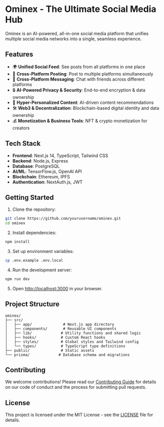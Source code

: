 # Ominex - The Ultimate Social Media Hub

Ominex is an AI-powered, all-in-one social media platform that unifies multiple social media networks into a single, seamless experience.

## Features

- 🌍 **Unified Social Feed**: See posts from all platforms in one place
- 📡 **Cross-Platform Posting**: Post to multiple platforms simultaneously
- 💬 **Cross-Platform Messaging**: Chat with friends across different platforms
- 🔒 **AI-Powered Privacy & Security**: End-to-end encryption & data ownership
- 🎨 **Hyper-Personalized Content**: AI-driven content recommendations
- 🛠️ **Web3 & Decentralization**: Blockchain-based digital identity and data ownership
- 💰 **Monetization & Business Tools**: NFT & crypto monetization for creators

## Tech Stack

- **Frontend**: Next.js 14, TypeScript, Tailwind CSS
- **Backend**: Node.js, Express
- **Database**: PostgreSQL
- **AI/ML**: TensorFlow.js, OpenAI API
- **Blockchain**: Ethereum, IPFS
- **Authentication**: NextAuth.js, JWT

## Getting Started

1. Clone the repository:
```bash
git clone https://github.com/yourusername/ominex.git
cd ominex
```

2. Install dependencies:
```bash
npm install
```

3. Set up environment variables:
```bash
cp .env.example .env.local
```

4. Run the development server:
```bash
npm run dev
```

5. Open [http://localhost:3000](http://localhost:3000) in your browser.

## Project Structure

```
ominex/
├── src/
│   ├── app/              # Next.js app directory
│   ├── components/       # Reusable UI components
│   ├── lib/             # Utility functions and shared logic
│   ├── hooks/           # Custom React hooks
│   ├── styles/          # Global styles and Tailwind config
│   └── types/           # TypeScript type definitions
├── public/              # Static assets
└── prisma/             # Database schema and migrations
```

## Contributing

We welcome contributions! Please read our [Contributing Guide](CONTRIBUTING.md) for details on our code of conduct and the process for submitting pull requests.

## License

This project is licensed under the MIT License - see the [LICENSE](LICENSE) file for details.
